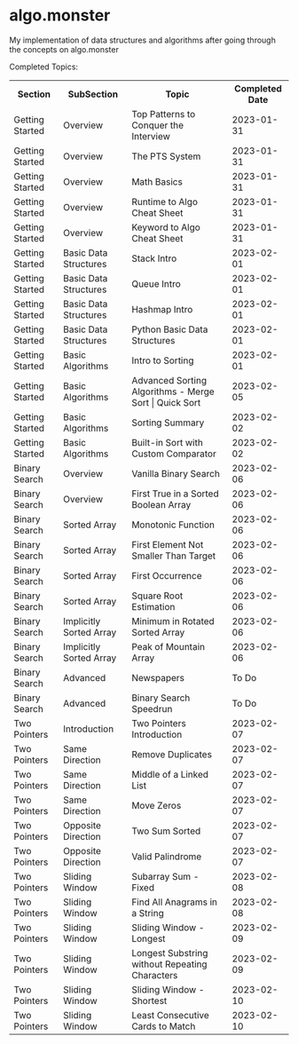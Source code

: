 # algo.monster

My implementation of data structures and algorithms after going through the concepts on algo.monster 

Completed Topics:

<table>

  <tr>
    <th>Section</th>
    <th>SubSection</th>
    <th>Topic</th>
    <th>Completed Date</th>
  </tr>

  <tr>
    <td>Getting Started</td>
    <td>Overview</td>
    <td>Top Patterns to Conquer the Interview</td>
    <td>2023-01-31</td>
  </tr>

  <tr>
    <td>Getting Started</td>
    <td>Overview</td>
    <td>The PTS System</td>
    <td>2023-01-31</td>
  </tr>

  <tr>
    <td>Getting Started</td>
    <td>Overview</td>
    <td>Math Basics</td>
    <td>2023-01-31</td>
  </tr>

  <tr>
    <td>Getting Started</td>
    <td>Overview</td>
    <td>Runtime to Algo Cheat Sheet</td>
    <td>2023-01-31</td>
  </tr>

  <tr>
    <td>Getting Started</td>
    <td>Overview</td>
    <td>Keyword to Algo Cheat Sheet</td>
    <td>2023-01-31</td>
  </tr>

  <tr>
    <td>Getting Started</td>
    <td>Basic Data Structures</td>
    <td>Stack Intro</td>
    <td>2023-02-01</td>
  </tr>

  <tr>
    <td>Getting Started</td>
    <td>Basic Data Structures</td>
    <td>Queue Intro</td>
    <td>2023-02-01</td>
  </tr>

  <tr>
    <td>Getting Started</td>
    <td>Basic Data Structures</td>
    <td>Hashmap Intro</td>
    <td>2023-02-01</td>
  </tr>

  <tr>
    <td>Getting Started</td>
    <td>Basic Data Structures</td>
    <td>Python Basic Data Structures</td>
    <td>2023-02-01</td>
  </tr>

  <tr>
    <td>Getting Started</td>
    <td>Basic Algorithms</td>
    <td>Intro to Sorting</td>
    <td>2023-02-01</td>
  </tr>

  <tr>
    <td>Getting Started</td>
    <td>Basic Algorithms</td>
    <td>Advanced Sorting Algorithms - Merge Sort | Quick Sort</td>
    <td>2023-02-05</td>
  </tr>

  <tr>
    <td>Getting Started</td>
    <td>Basic Algorithms</td>
    <td>Sorting Summary</td>
    <td>2023-02-02</td>
  </tr>

  <tr>
    <td>Getting Started</td>
    <td>Basic Algorithms</td>
    <td>Built-in Sort with Custom Comparator</td>
    <td>2023-02-02</td>
  </tr>

  <tr>
    <td>Binary Search</td>
    <td>Overview</td>
    <td>Vanilla Binary Search</td>
    <td>2023-02-06</td>
  </tr>

  <tr>
    <td>Binary Search</td>
    <td>Overview</td>
    <td>First True in a Sorted Boolean Array</td>
    <td>2023-02-06</td>
  </tr>

  <tr>
    <td>Binary Search</td>
    <td>Sorted Array</td>
    <td>Monotonic Function</td>
    <td>2023-02-06</td>
  </tr>

  <tr>
    <td>Binary Search</td>
    <td>Sorted Array</td>
    <td>First Element Not Smaller Than Target</td>
    <td>2023-02-06</td>
  </tr>

  <tr>
    <td>Binary Search</td>
    <td>Sorted Array</td>
    <td>First Occurrence</td>
    <td>2023-02-06</td>
  </tr>

  <tr>
    <td>Binary Search</td>
    <td>Sorted Array</td>
    <td>Square Root Estimation</td>
    <td>2023-02-06</td>
  </tr>

  <tr>
    <td>Binary Search</td>
    <td>Implicitly Sorted Array</td>
    <td>Minimum in Rotated Sorted Array</td>
    <td>2023-02-06</td>
  </tr>

  <tr>
    <td>Binary Search</td>
    <td>Implicitly Sorted Array</td>
    <td>Peak of Mountain Array</td>
    <td>2023-02-06</td>
  </tr>

  <tr>
    <td>Binary Search</td>
    <td>Advanced</td>
    <td>Newspapers</td>
    <td>To Do</td>
  </tr>

  <tr>
    <td>Binary Search</td>
    <td>Advanced</td>
    <td>Binary Search Speedrun</td>
    <td>To Do</td>
  </tr>

  <tr>
    <td>Two Pointers</td>
    <td>Introduction</td>
    <td>Two Pointers Introduction</td>
    <td>2023-02-07</td>
  </tr>

  <tr>
    <td>Two Pointers</td>
    <td>Same Direction</td>
    <td>Remove Duplicates</td>
    <td>2023-02-07</td>
  </tr>

  <tr>
    <td>Two Pointers</td>
    <td>Same Direction</td>
    <td>Middle of a Linked List</td>
    <td>2023-02-07</td>
  </tr>

  <tr>
    <td>Two Pointers</td>
    <td>Same Direction</td>
    <td>Move Zeros</td>
    <td>2023-02-07</td>
  </tr>

  <tr>
    <td>Two Pointers</td>
    <td>Opposite Direction</td>
    <td>Two Sum Sorted</td>
    <td>2023-02-07</td>
  </tr>

  <tr>
    <td>Two Pointers</td>
    <td>Opposite Direction</td>
    <td>Valid Palindrome</td>
    <td>2023-02-07</td>
  </tr>

  <tr>
    <td>Two Pointers</td>
    <td>Sliding Window</td>
    <td>Subarray Sum - Fixed</td>
    <td>2023-02-08</td>
  </tr>

  <tr>
    <td>Two Pointers</td>
    <td>Sliding Window</td>
    <td>Find All Anagrams in a String</td>
    <td>2023-02-08</td>
  </tr>

  <tr>
    <td>Two Pointers</td>
    <td>Sliding Window</td>
    <td>Sliding Window - Longest</td>
    <td>2023-02-09</td>
  </tr>

  <tr>
    <td>Two Pointers</td>
    <td>Sliding Window</td>
    <td>Longest Substring without Repeating Characters</td>
    <td>2023-02-09</td>
  </tr>

  <tr>
    <td>Two Pointers</td>
    <td>Sliding Window</td>
    <td>Sliding Window - Shortest</td>
    <td>2023-02-10</td>
  </tr>

  <tr>
    <td>Two Pointers</td>
    <td>Sliding Window</td>
    <td>Least Consecutive Cards to Match</td>
    <td>2023-02-10</td>
  </tr>

</table>
